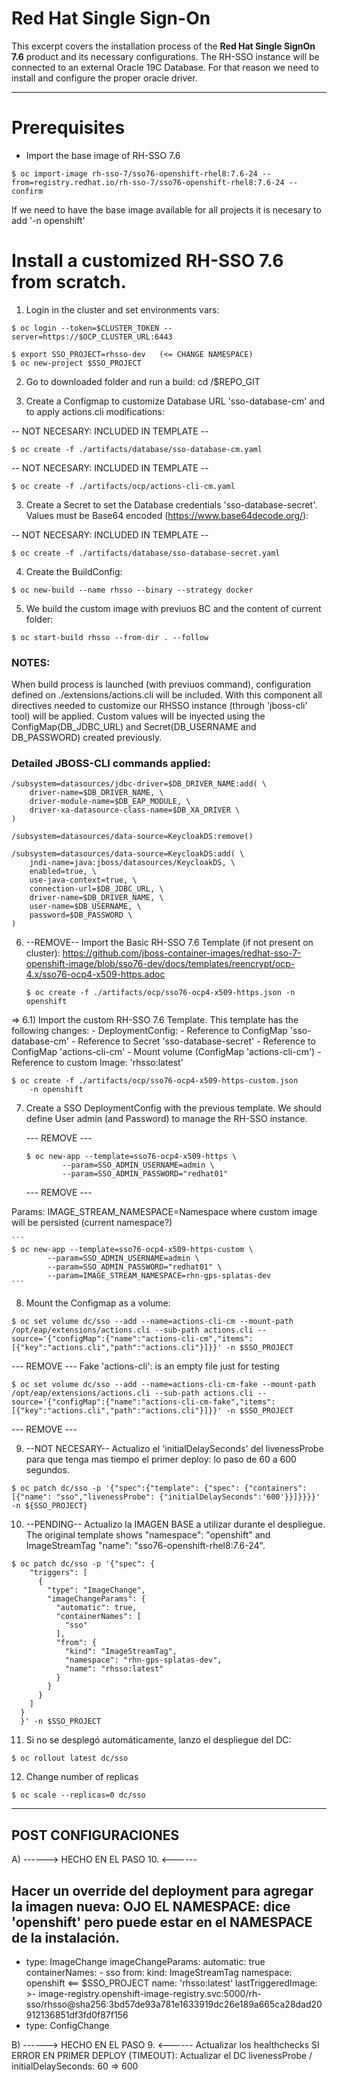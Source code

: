 # Red Hat Single Sign-On

This excerpt covers the installation process of the **Red Hat Single SignOn 7.6** product and its necessary configurations.
The RH-SSO instance will be connected to an external Oracle 19C Database. For that reason we need to install and configure the proper oracle driver.


--------------------------------------
# Prerequisites

- Import the base image of RH-SSO 7.6
```
$ oc import-image rh-sso-7/sso76-openshift-rhel8:7.6-24 --from=registry.redhat.io/rh-sso-7/sso76-openshift-rhel8:7.6-24 --confirm
```

If we need to have the base image available for all projects it is necesary to add '-n openshift'


# Install a customized RH-SSO 7.6 from scratch.

1) Login in the cluster and set environments vars:

```
$ oc login --token=$CLUSTER_TOKEN --server=https://$OCP_CLUSTER_URL:6443
```

```
$ export SSO_PROJECT=rhsso-dev   (<= CHANGE NAMESPACE)
$ oc new-project $SSO_PROJECT
```

2) Go to downloaded folder and run a build:
cd /$REPO_GIT

3) Create a Configmap to customize Database URL 'sso-database-cm' and to apply actions.cli modifications:

  -- NOT NECESARY: INCLUDED IN TEMPLATE --
  ```
  $ oc create -f ./artifacts/database/sso-database-cm.yaml
  ```

  -- NOT NECESARY: INCLUDED IN TEMPLATE --
  ```
  $ oc create -f ./artifacts/ocp/actions-cli-cm.yaml 
  ```

3) Create a Secret to set the Database credentials 'sso-database-secret'.
   Values must be Base64 encoded (https://www.base64decode.org/): 
  
  -- NOT NECESARY: INCLUDED IN TEMPLATE --
  ```
  $ oc create -f ./artifacts/database/sso-database-secret.yaml
  ```

4) Create the BuildConfig:
```
$ oc new-build --name rhsso --binary --strategy docker
```

5) We build the custom image with previuos BC and the content of current folder:
```
$ oc start-build rhsso --from-dir . --follow
```

### NOTES: 
When build process is launched (with previuos command), configuration defined on ./extensions/actions.cli will be included.
With this component all directives needed to customize our RHSSO instance (through 'jboss-cli' tool) will be applied. 
Custom values will be inyected using the ConfigMap(DB_JDBC_URL) and Secret(DB_USERNAME and DB_PASSWORD) created previously.


### Detailed JBOSS-CLI commands applied:
```
/subsystem=datasources/jdbc-driver=$DB_DRIVER_NAME:add( \
    driver-name=$DB_DRIVER_NAME, \
    driver-module-name=$DB_EAP_MODULE, \
    driver-xa-datasource-class-name=$DB_XA_DRIVER \
)

/subsystem=datasources/data-source=KeycloakDS:remove()
 
/subsystem=datasources/data-source=KeycloakDS:add( \
    jndi-name=java:jboss/datasources/KeycloakDS, \
    enabled=true, \
    use-java-context=true, \
    connection-url=$DB_JDBC_URL, \
    driver-name=$DB_DRIVER_NAME, \
    user-name=$DB_USERNAME, \
    password=$DB_PASSWORD \
)
```

6) --REMOVE-- Import the Basic RH-SSO 7.6  Template (if not present on cluster):
https://github.com/jboss-container-images/redhat-sso-7-openshift-image/blob/sso76-dev/docs/templates/reencrypt/ocp-4.x/sso76-ocp4-x509-https.adoc
    ```
    $ oc create -f ./artifacts/ocp/sso76-ocp4-x509-https.json -n openshift
    ```


  => 6.1) Import the custom RH-SSO 7.6 Template.
  This template has the following changes:
    - DeploymentConfig: 
        - Reference to ConfigMap 'sso-database-cm'
        - Reference to Secret 'sso-database-secret'
        - Reference to ConfigMap 'actions-cli-cm'
        - Mount volume (ConfigMap 'actions-cli-cm')
        - Reference to custom Image: 'rhsso:latest'

  ```
  $ oc create -f ./artifacts/ocp/sso76-ocp4-x509-https-custom.json
      -n openshift
  ```


7) Create a SSO DeploymentConfig with the previous template. We should define User admin (and Password) to manage the RH-SSO instance.

    --- REMOVE ---
    ```
    $ oc new-app --template=sso76-ocp4-x509-https \
            --param=SSO_ADMIN_USERNAME=admin \
            --param=SSO_ADMIN_PASSWORD="redhat01"        
    ```
    --- REMOVE ---

  Params:
    IMAGE_STREAM_NAMESPACE=Namespace where custom image will be persisted (current namespace?)

    ```
    $ oc new-app --template=sso76-ocp4-x509-https-custom \
            --param=SSO_ADMIN_USERNAME=admin \
            --param=SSO_ADMIN_PASSWORD="redhat01" \
            --param=IMAGE_STREAM_NAMESPACE=rhn-gps-splatas-dev
    ```

8) Mount the Configmap as a volume:
```
$ oc set volume dc/sso --add --name=actions-cli-cm --mount-path /opt/eap/extensions/actions.cli --sub-path actions.cli --source='{"configMap":{"name":"actions-cli-cm","items":[{"key":"actions.cli","path":"actions.cli"}]}}' -n $SSO_PROJECT
```

  --- REMOVE ---
  Fake 'actions-cli': is an empty file just for testing
  ```
  $ oc set volume dc/sso --add --name=actions-cli-cm-fake --mount-path /opt/eap/extensions/actions.cli --sub-path actions.cli --source='{"configMap":{"name":"actions-cli-cm-fake","items":[{"key":"actions.cli","path":"actions.cli"}]}}' -n $SSO_PROJECT
  ```
  --- REMOVE ---

9) --NOT NECESARY-- Actualizo el 'initialDelaySeconds' del livenessProbe para que tenga mas tiempo el primer deploy: lo paso de 60 a 600 segundos.
```
$ oc patch dc/sso -p '{"spec":{"template": {"spec": {"containers":[{"name": "sso","livenessProbe": {"initialDelaySeconds":'600'}}]}}}}' -n ${SSO_PROJECT}
```

10) --PENDING-- Actualizo la IMAGEN BASE a utilizar durante el despliegue.
The original template shows "namespace": "openshift" and ImageStreamTag "name": "sso76-openshift-rhel8:7.6-24".
```
$ oc patch dc/sso -p '{"spec": {
    "triggers": [
      {
        "type": "ImageChange",
        "imageChangeParams": {
          "automatic": true,
          "containerNames": [
            "sso"
          ],
          "from": {
            "kind": "ImageStreamTag",
            "namespace": "rhn-gps-splatas-dev",
            "name": "rhsso:latest"
          }
        }
      }
    ]
  }
  }' -n $SSO_PROJECT
```

11) Si no se desplegó automáticamente, lanzo el despliegue del DC:
```
$ oc rollout latest dc/sso
```

12) Change number of replicas
```
$ oc scale --replicas=0 dc/sso
```




--------------------
POST CONFIGURACIONES
--------------------
A) ------>    HECHO EN EL PASO 10.   <------

  Hacer un override del deployment para agregar la imagen nueva:
  OJO EL NAMESPACE: dice 'openshift' pero puede estar en el NAMESPACE de la instalación.
  ----------------
  - type: ImageChange
    imageChangeParams:
      automatic: true
      containerNames:
        - sso
      from:
        kind: ImageStreamTag
        namespace: openshift  <== $SSO_PROJECT
        name: 'rhsso:latest'
      lastTriggeredImage: >-
     image-registry.openshift-image-registry.svc:5000/rh-sso/rhsso@sha256:3bd57de93a781e1633919dc26e189a665ca28dad20912136851df3fd0f87f156
  - type: ConfigChange


B)  ------>    HECHO EN EL PASO 9.   <------ 
Actualizar los healthchecks
SI ERROR EN PRIMER DEPLOY (TIMEOUT): Actualizar el DC livenessProbe / initialDelaySeconds: 60 => 600 
